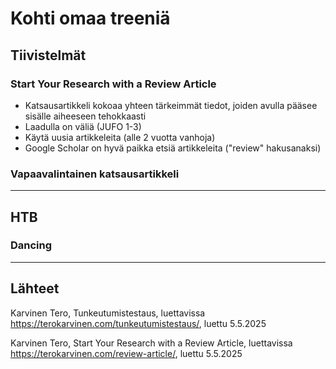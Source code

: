 # Kohti omaa treeniä

## Tiivistelmät

### Start Your Research with a Review Article

- Katsausartikkeli kokoaa yhteen tärkeimmät tiedot, joiden avulla pääsee sisälle aiheeseen tehokkaasti
- Laadulla on väliä (JUFO 1-3)
- Käytä uusia artikkeleita (alle 2 vuotta vanhoja)
- Google Scholar on hyvä paikka etsiä artikkeleita ("review" hakusanaksi)

### Vapaavalintainen katsausartikkeli

---

## HTB

### Dancing

---

## Lähteet

Karvinen Tero, Tunkeutumistestaus, luettavissa https://terokarvinen.com/tunkeutumistestaus/, luettu 5.5.2025

Karvinen Tero, Start Your Research with a Review Article, luettavissa https://terokarvinen.com/review-article/, luettu 5.5.2025
